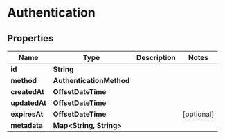 

# Authentication


## Properties

| Name | Type | Description | Notes |
|------------ | ------------- | ------------- | -------------|
|**id** | **String** |  |  |
|**method** | **AuthenticationMethod** |  |  |
|**createdAt** | **OffsetDateTime** |  |  |
|**updatedAt** | **OffsetDateTime** |  |  |
|**expiresAt** | **OffsetDateTime** |  |  [optional] |
|**metadata** | **Map&lt;String, String&gt;** |  |  |



